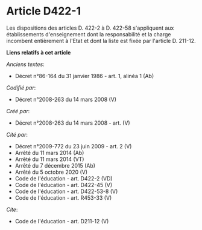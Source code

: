 # Article D422-1

Les dispositions des articles D. 422-2 à D. 422-58 s'appliquent aux établissements d'enseignement dont la responsabilité et
la charge incombent entièrement à l'Etat et dont la liste est fixée par l'article D. 211-12.

**Liens relatifs à cet article**

_Anciens textes_:

  - Décret n°86-164 du 31 janvier 1986 - art. 1, alinéa 1 (Ab)

_Codifié par_:

  - Décret n°2008-263 du 14 mars 2008 (V)

_Créé par_:

  - Décret n°2008-263 du 14 mars 2008 - art. (V)

_Cité par_:

  - Décret n°2009-772 du 23 juin 2009 - art. 2 (V)
  - Arrêté du 11 mars 2014 (Ab)
  - Arrêté du 11 mars 2014 (VT)
  - Arrêté du 7 décembre 2015 (Ab)
  - Arrêté du 5 octobre 2020 (V)
  - Code de l'éducation - art. D422-2 (VD)
  - Code de l'éducation - art. D422-45 (V)
  - Code de l'éducation - art. D422-53-8 (V)
  - Code de l'éducation - art. R453-33 (V)

_Cite_:

  - Code de l'éducation - art. D211-12 (V)
